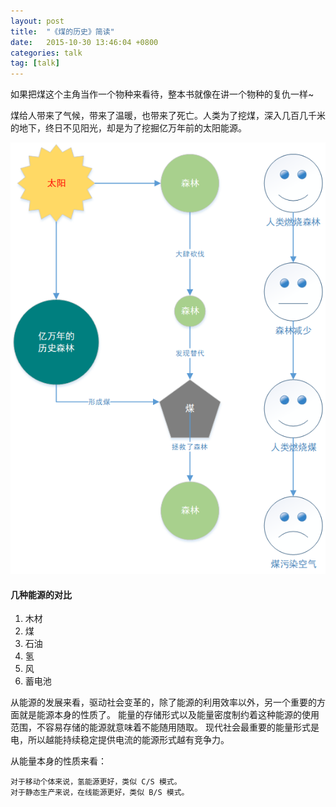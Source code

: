 ```yaml
---
layout: post
title:  "《煤的历史》简读"
date:   2015-10-30 13:46:04 +0800
categories: talk
tag: [talk]
---
```


如果把煤这个主角当作一个物种来看待，整本书就像在讲一个物种的复仇一样~

煤给人带来了气候，带来了温暖，也带来了死亡。人类为了挖煤，深入几百几千米的地下，终日不见阳光，却是为了挖掘亿万年前的太阳能源。

![1](/assets/talk-reading-coal-history-1.png)

<!-- more -->

#### 几种能源的对比

1. 木材
2. 煤
3. 石油
4. 氢
5. 风
6. 蓄电池

从能源的发展来看，驱动社会变革的，除了能源的利用效率以外，另一个重要的方面就是能源本身的性质了。
能量的存储形式以及能量密度制约着这种能源的使用范围，不容易存储的能源就意味着不能随用随取。
现代社会最重要的能量形式是电，所以越能持续稳定提供电流的能源形式越有竞争力。

从能量本身的性质来看：

    对于移动个体来说，氢能源更好，类似 C/S 模式。
    对于静态生产来说，在线能源更好，类似 B/S 模式。